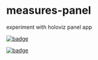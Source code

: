 # measures-panel
experiment with holoviz panel app

[![badge](https://img.shields.io/static/v1.svg?logo=Jupyter&label=Launch+App&message=AWS+us-west-2&color=green)](https://aws-uswest2-binder.pangeo.io/v2/gh/scottyhq/measures-panel/xrviz?urlpath=/proxy/5006/measures-panel)

[![badge](https://img.shields.io/static/v1.svg?logo=Jupyter&label=Launch+Notebook&message=AWS+us-west-2&color=orange)](https://aws-uswest2-binder.pangeo.io/v2/gh/scottyhq/measures-panel/xrviz?urlpath=lab)
